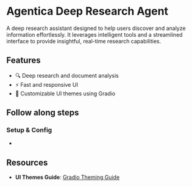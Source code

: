 # Agentica Deep Research Agent

A deep research assistant designed to help users discover and analyze information effortlessly. It leverages intelligent tools and a streamlined interface to provide insightful, real-time research capabilities.

## Features

- 🔍 Deep research and document analysis  
- ⚡ Fast and responsive UI  
- 🎨 Customizable UI themes using Gradio

## Follow along steps
### Setup & Config
- 

## Resources

- **UI Themes Guide**: [Gradio Theming Guide](https://www.gradio.app/guides/theming-guide)

